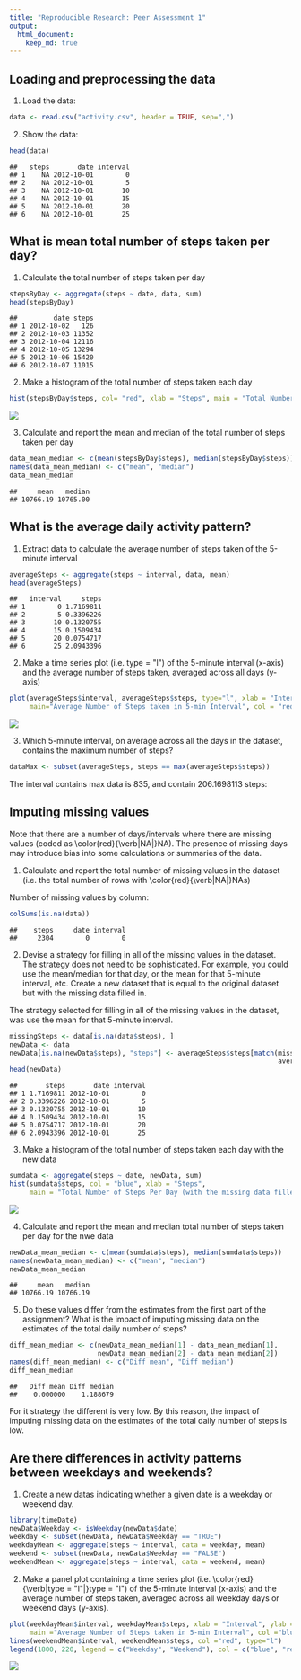 ```yaml
---
title: "Reproducible Research: Peer Assessment 1"
output: 
  html_document:
    keep_md: true
---
```


## Loading and preprocessing the data

1. Load the data:

```r
data <- read.csv("activity.csv", header = TRUE, sep=",")
```

2. Show the data:

```r
head(data)
```

```
##   steps       date interval
## 1    NA 2012-10-01        0
## 2    NA 2012-10-01        5
## 3    NA 2012-10-01       10
## 4    NA 2012-10-01       15
## 5    NA 2012-10-01       20
## 6    NA 2012-10-01       25
```

## What is mean total number of steps taken per day?

1. Calculate the total number of steps taken per day

```r
stepsByDay <- aggregate(steps ~ date, data, sum)
head(stepsByDay)
```

```
##         date steps
## 1 2012-10-02   126
## 2 2012-10-03 11352
## 3 2012-10-04 12116
## 4 2012-10-05 13294
## 5 2012-10-06 15420
## 6 2012-10-07 11015
```


2. Make a histogram of the total number of steps taken each day

```r
hist(stepsByDay$steps, col= "red", xlab = "Steps", main = "Total Number of Steps Per Day")
```

![](PA1_template_files/figure-html/unnamed-chunk-4-1.png)<!-- -->

3. Calculate and report the mean and median of the total number of steps taken per day

```r
data_mean_median <- c(mean(stepsByDay$steps), median(stepsByDay$steps))
names(data_mean_median) <- c("mean", "median")
data_mean_median
```

```
##     mean   median 
## 10766.19 10765.00
```

## What is the average daily activity pattern?

1. Extract data to calculate the average number of steps taken of the 5-minute interval

```r
averageSteps <- aggregate(steps ~ interval, data, mean)
head(averageSteps)
```

```
##   interval     steps
## 1        0 1.7169811
## 2        5 0.3396226
## 3       10 0.1320755
## 4       15 0.1509434
## 5       20 0.0754717
## 6       25 2.0943396
```

2. Make a time series plot (i.e. type = "l") of the 5-minute interval (x-axis) and the average number of steps taken, averaged across all days (y-axis)

```r
plot(averageSteps$interval, averageSteps$steps, type="l", xlab = "Interval", ylab = "Steps",
     main="Average Number of Steps taken in 5-min Interval", col = "red")
```

![](PA1_template_files/figure-html/unnamed-chunk-7-1.png)<!-- -->

3. Which 5-minute interval, on average across all the days in the dataset, contains the maximum number of steps?

```r
dataMax <- subset(averageSteps, steps == max(averageSteps$steps))
```

The interval contains max data is 835, and contain 206.1698113 steps:

## Imputing missing values
Note that there are a number of days/intervals where there are missing values (coded as \color{red}{\verb|NA|}NA). The presence of missing days may introduce bias into some calculations or summaries of the data.

1. Calculate and report the total number of missing values in the dataset (i.e. the total number of rows with \color{red}{\verb|NA|}NAs)

Number of missing values by column:

```r
colSums(is.na(data))
```

```
##    steps     date interval 
##     2304        0        0
```

2. Devise a strategy for filling in all of the missing values in the dataset. The strategy does not need to be sophisticated. For example, you could use the mean/median for that day, or the mean for that 5-minute interval, etc. Create a new dataset that is equal to the original dataset but with the missing data filled in.

The strategy selected for filling in all of the missing values in the dataset, was use the mean for that 5-minute interval.


```r
missingSteps <- data[is.na(data$steps), ]
newData <- data
newData[is.na(newData$steps), "steps"] <- averageSteps$steps[match(missingSteps$interval, 
                                                                   averageSteps$interval)]
head(newData)
```

```
##       steps       date interval
## 1 1.7169811 2012-10-01        0
## 2 0.3396226 2012-10-01        5
## 3 0.1320755 2012-10-01       10
## 4 0.1509434 2012-10-01       15
## 5 0.0754717 2012-10-01       20
## 6 2.0943396 2012-10-01       25
```

3. Make a histogram of the total number of steps taken each day with the new data


```r
sumdata <- aggregate(steps ~ date, newData, sum)
hist(sumdata$steps, col = "blue", xlab = "Steps", 
     main = "Total Number of Steps Per Day (with the missing data filled in)")
```

![](PA1_template_files/figure-html/unnamed-chunk-11-1.png)<!-- -->

4. Calculate and report the mean and median total number of steps taken per day for the nwe data


```r
newData_mean_median <- c(mean(sumdata$steps), median(sumdata$steps))
names(newData_mean_median) <- c("mean", "median")
newData_mean_median
```

```
##     mean   median 
## 10766.19 10766.19
```
5. Do these values differ from the estimates from the first part of the assignment? What is the impact of imputing missing data on the estimates of the total daily number of steps?

```r
diff_mean_median <- c(newData_mean_median[1] - data_mean_median[1],
                      newData_mean_median[2] - data_mean_median[2])
names(diff_mean_median) <- c("Diff mean", "Diff median")
diff_mean_median
```

```
##   Diff mean Diff median 
##    0.000000    1.188679
```
For it strategy the different is very low. By this reason, the impact of imputing missing data on the estimates of the total daily number of steps is low.

## Are there differences in activity patterns between weekdays and weekends?

1. Create a new datas indicating whether a given date is a weekday or weekend day.

```r
library(timeDate)
newData$Weekday <- isWeekday(newData$date)
weekday <- subset(newData, newData$Weekday == "TRUE")
weekdayMean <- aggregate(steps ~ interval, data = weekday, mean)
weekend <- subset(newData, newData$Weekday == "FALSE")
weekendMean <- aggregate(steps ~ interval, data = weekend, mean)
```

2. Make a panel plot containing a time series plot (i.e. \color{red}{\verb|type = "l"|}type = "l") of the 5-minute interval (x-axis) and the average number of steps taken, averaged across all weekday days or weekend days (y-axis). 

```r
plot(weekdayMean$interval, weekdayMean$steps, xlab = "Interval", ylab = "Number of Steps", 
     main ="Average Number of Steps taken in 5-min Interval", col ="blue", type="l") 
lines(weekendMean$interval, weekendMean$steps, col ="red", type="l")
legend(1800, 220, legend = c("Weekday", "Weekend"), col = c("blue", "red"), lty = c(1, 1))
```

![](PA1_template_files/figure-html/unnamed-chunk-14-1.png)<!-- -->
